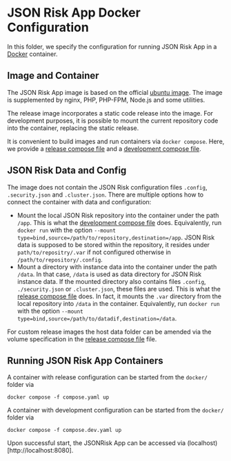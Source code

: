 # JSON Risk App Docker Configuration

In this folder, we specify the configuration for running JSON Risk App in a [Docker](https://en.wikipedia.org/wiki/Docker_(software)) container.

## Image and Container

The JSON Risk App image is based on the official [ubuntu image](https://hub.docker.com/_/ubuntu). The image is supplemented by nginx, PHP, PHP-FPM, Node.js and some utilities.

The release image incorporates a static code release into the image. For development purposes, it is possible to mount the current repository code into the container, replacing the static release.

It is convenient to build images and run containers via `docker compose`. Here, we provide a [release compose file](./compose.yaml) and a [development compose file](./compose.dev.yaml).

## JSON Risk Data and Config

The image does not contain the JSON Risk configuration files `.config`, `.security.json` and `.cluster.json`. There are multiple options how to connect the container with data and configuration: 

 - Mount the local JSON Risk repository into the container under the path `/app`. This is what the [development compose file](./compose.dev.yaml) does. Equivalently, run `docker run` with the option `--mount type=bind,source=/path/to/repository,destination=/app`. JSON Risk data is supposed to be stored within the repository, it resides under `path/to/repositry/.var` if not configured otherwise in `/path/to/repository/.config`.
 - Mount a directory with instance data into the container under the path `/data`. In that case, `/data` is used as data directory for JSON Risk instance data. If the mounted directory also contains files `.config`, `./security.json` or `.cluster.json`, these files are used. This is what the [release compose file](./compose.yaml) does. In fact, it mounts the `.var` directory from the local repository into `/data` in the container. Equivalently, run `docker run` with the option `--mount type=bind,source=/path/to/datadif,destination=/data`.

For custom release images the host data folder can be amended via the volume specification in the [release compose file](./compose.yaml) file.

## Running JSON Risk App Containers

A container with release configuration can be started from the `docker/` folder via

```
docker compose -f compose.yaml up
```

A container with development configuration can be started from the `docker/` folder via

```
docker compose -f compose.dev.yaml up
```

Upon successful start, the JSONRisk App can be accessed via (localhost)[http://localhost:8080].
